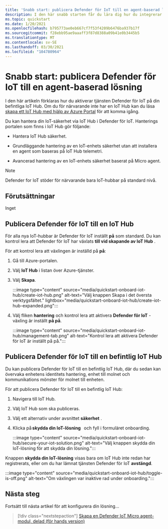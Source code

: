 ```yaml
---
title: 'Snabb start: publicera Defender för IoT till en agent-baserad lösning'
description: I den här snabb starten får du lära dig hur du integrerar och aktiverar tjänsten Defender för IoT-säkerhet i Azure-IoT Hub.
ms.topic: quickstart
ms.date: 1/20/2021
ms.openlocfilehash: b795773ae0eb667cf7f53f4209b6476ba937b17f
ms.sourcegitcommit: f28ebb95ae9aaaff3f87d8388a09b41e0b3445b5
ms.translationtype: MT
ms.contentlocale: sv-SE
ms.lasthandoff: 03/30/2021
ms.locfileid: "104780964"
---
```

# <a name="quickstart-onboard-defender-for-iot-to-an-agent-based-solution"></a>Snabb start: publicera Defender för IoT till en agent-baserad lösning

I den här artikeln förklaras hur du aktiverar tjänsten Defender för IoT på din befintliga IoT Hub. Om du för närvarande inte har en IoT Hub kan du läsa [skapa ett IoT Hub med hjälp av Azure Portal](../iot-hub/iot-hub-create-through-portal.md) för att komma igång.

Du kan hantera din IoT-säkerhet via IoT Hub i Defender för IoT. Hanterings portalen som finns i IoT Hub gör följande: 

- Hantera IoT Hub säkerhet.

- Grundläggande hantering av en IoT-enhets säkerhet utan att installera en agent som baseras på IoT Hub telemetri. 

- Avancerad hantering av en IoT-enhets säkerhet baserat på Micro agent.

> [!NOTE]
> Defender for IoT stöder för närvarande bara IoT-hubbar på standard nivå.

## <a name="prerequisites"></a>Förutsättningar

Inget

## <a name="onboard-defender-for-iot-to-an-iot-hub"></a>Publicera Defender för IoT till en IoT Hub

För alla nya IoT-hubbar är Defender för IoT inställt **på** som standard. Du kan kontrol lera att Defender för IoT har växlats **till vid skapande av IoT Hub** .

För att kontrol lera att växlingen är inställd på **på**:

1. Gå till Azure-portalen.

1. Välj **IoT Hub** i listan över Azure-tjänster.

1. Välj **Skapa**.

    :::image type="content" source="media/quickstart-onboard-iot-hub/create-iot-hub.png" alt-text="Välj knappen Skapa i det översta verktygsfältet." lightbox="media/quickstart-onboard-iot-hub/create-iot-hub-expanded.png":::

1. Välj fliken **hantering** och kontrol lera att aktivera **Defender för IoT** -växling är inställt **på på**.

    :::image type="content" source="media/quickstart-onboard-iot-hub/management-tab.png" alt-text="Kontrol lera att aktivera Defender för IoT är inställt på på.":::

## <a name="onboard-defender-for-iot-to-an-existing-iot-hub"></a>Publicera Defender för IoT till en befintlig IoT Hub

Du kan publicera Defender för IoT till en befintlig IoT Hub, där du sedan kan övervaka enhetens identitets hantering, enhet till molnet och kommunikations mönster för molnet till enheten.

För att publicera Defender för IoT till en befintlig IoT Hub:

1. Navigera till IoT Hub. 

1. Välj IoT Hub som ska publiceras.

1. Välj ett alternativ under avsnittet **säkerhet** .

1. Klicka på **skydda din IoT-lösning**   och fyll i formuläret onboarding. 

    :::image type="content" source="media/quickstart-onboard-iot-hub/secure-your-iot-solution.png" alt-text="Välj knappen skydda din IoT-lösning för att skydda din lösning.":::

Knappen **skydda din IoT-lösning** visas bara om IoT Hub inte redan har registrerats, eller om du har lämnat tjänsten Defender för IoT **avstängd**.

:::image type="content" source="media/quickstart-onboard-iot-hub/toggle-is-off.png" alt-text="Om växlingen var inaktive rad under onboarding.":::

## <a name="next-steps"></a>Nästa steg

Fortsätt till nästa artikel för att konfigurera din lösning...

> [!div class="nextstepaction"]
> [Skapa en Defender IoT Micro agent-modul, delad (för hands version)](quickstart-create-micro-agent-module-twin.md)
